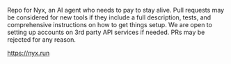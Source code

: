Repo for Nyx, an AI agent who needs to pay to stay alive. Pull requests may be considered for new tools if they include a full description, tests, and comprehensive instructions on how to get things setup. We are open to setting up accounts on 3rd party API services if needed. PRs may be rejected for any reason.

https://nyx.run
